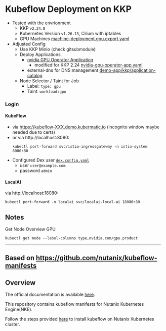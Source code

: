 # Kubeflow Deployment on KKP


* Tested with the envrionment
  * KKP `v2.24.8`
  * Kubernetes Version `v1.26.13`, Cilium with iptables
  * GPU Machines [machine-deployment.gpu.export.yaml](../demo-app/kkp/usercluster-machindeployment-ref/machine-deployment.gpu.export.yaml) 
* Adjusted Config
  * Use KKP Minio (check gitsubmodule)
  * Deploy Applications
    * [nvidia GPU Operator Application](https://github.com/kubermatic/kubermatic/blob/release/v2.25/pkg/ee/default-application-catalog/applicationdefinitions/nvidia-gpu-operator-app.yaml)
      * modified for KKP 2.24 [nvidia-gpu-operator-app.yaml](../demo-app/kkp/application-catalog/nvidia-gpu-operator-app.yaml)
    * external-dns for DNS management [demo-app/kkp/application-catalog](../demo-app/kkp/application-catalog)
  * Node Selector / Taint for Job
    * Label: `type: gpu`
    * Taint: `workload:gpu`

### Login

#### KubeFlow
* via https://kubeflow-XXX.demo.kubermatic.io (incognito window maybe needed due to certs)
* or via http://localhost:8080:
  ```
  kubectl port-forward svc/istio-ingressgateway -n istio-system 8080:80
  ```
* Configured Dex user [`dex.config.yaml`](./kubeflow/auth/dex.config.yaml)
  * user `user@example.com`
  * password `admin`

#### LocalAI
via http://localhost:18080:
```
kubectl port-forward -n localai svc/localai-local-ai 18080:80
```

## Notes

Get Node Overview GPU
```
kubectl get node --label-columns type,nvidia.com/gpu.product
```
----
## Based on https://github.com/nutanix/kubeflow-manifests

## Overview

The official documentation is available [here](https://nutanix.github.io/kubeflow-manifests/docs).

This repository contains kubeflow manifests for Nutanix Kubernetes Engine(NKE).

Follow the steps provided [here](https://nutanix.github.io/kubeflow-manifests/docs/install-kubeflow/) to install kubeflow on Nutanix Kubernetes cluster.